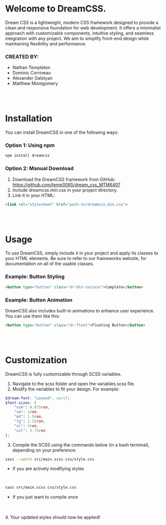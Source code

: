 # **Welcome to DreamCSS.**
Dream CSS is a lightweight, modern CSS framework designed to provide a clean and responsive foundation for web development. It offers a minimalist approach with customizable components, intuitive styling, and seamless integration with any project. We aim to simplify front-end design while maintaining flexibility and performance.

### CREATED BY: 
- Nathan Templeton 
- Dominic Corriveau 
- Alexander Galstyan
- Matthew Montgomery

<br>
<br>

# **Installation**
You can install DreamCSS in one of the following ways:

### **Option 1: Using npm**
```powershell
npm install dreamcss
```
### **Option 2: Manual Download**
1. Download the DreamCSS framework from GitHub: https://github.com/temp0065/dream_css_MTM6407
2. Include dreamcss.min.css in your project directory.
3. Link it in your HTML: 
```html
<link rel="stylesheet" href="path-to/dreamcss.min.css">
```

<br>
<br>

# **Usage**
To use DreamCSS, simply include it in your project and apply its classes to your HTML elements. Be sure to refer to our frameworks website, for documentation on all of the usable classes.
### **Example: Button Styling**
```html
<button type="button" class="dr-btn-success">Complete</button>
```
### **Example: Button Animation**
DreamCSS also includes built-in animations to enhance user experience. You can use them like this:
```html
<button type="button" class="dr-float">Floating Button</button>
```

<br>
<br>

# **Customization**
DreamCSS is fully customizable through SCSS variables.
1. Navigate to the scss folder and open the variables.scss file.
2. Modify the variables to fit your design. For example:
```scss
$dream-font: "Lexend", serif;
$font-sizes: (
    "xsm": 0.875rem,
    "sm": 1rem,
    "md": 1.5rem,
    "lg": 2.25rem,
    "xl": 3rem,
    "xxl": 3.75rem
);
```
3. Compile the SCSS using the commands below (in a bash terminal), depending on your preference:
```bash
sass --watch src/main.scss css/style.css
```
- If you are actively modifying styles

<br>

```bash
sass src/main.scss css/style.css
```
- If you just want to compile once
<br>
<br>
4. Your updated styles should now be applied!
